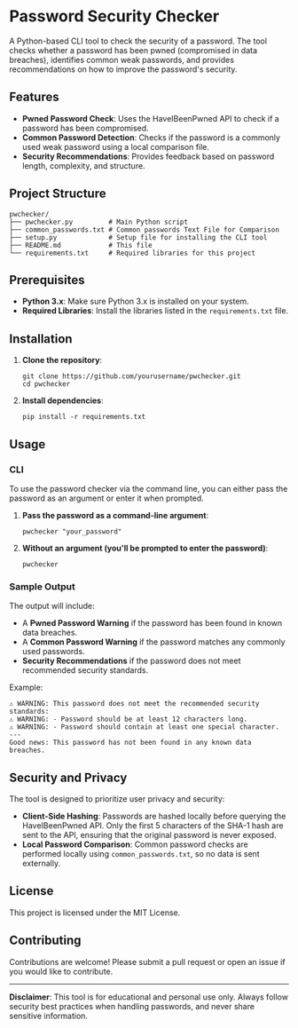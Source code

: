 # Password Security Checker

A Python-based CLI tool to check the security of a password. The tool checks whether a password has been pwned (compromised in data breaches), identifies common weak passwords, and provides recommendations on how to improve the password's security.

## Features

- **Pwned Password Check**: Uses the HaveIBeenPwned API to check if a password has been compromised.
- **Common Password Detection**: Checks if the password is a commonly used weak password using a local comparison file.
- **Security Recommendations**: Provides feedback based on password length, complexity, and structure.

## Project Structure

```
pwchecker/
├── pwchecker.py         # Main Python script
├── common_passwords.txt # Common passwords Text File for Comparison
├── setup.py             # Setup file for installing the CLI tool
├── README.md            # This file
└── requirements.txt     # Required libraries for this project

```

## Prerequisites

- **Python 3.x**: Make sure Python 3.x is installed on your system.
- **Required Libraries**: Install the libraries listed in the `requirements.txt` file.

## Installation

1. **Clone the repository**:
   ```
   git clone https://github.com/yourusername/pwchecker.git
   cd pwchecker
   ```

2. **Install dependencies**:
   ```
   pip install -r requirements.txt
   ```

## Usage

### CLI

To use the password checker via the command line, you can either pass the password as an argument or enter it when prompted.

1. **Pass the password as a command-line argument**:
   ```
   pwchecker "your_password"
   ```

2. **Without an argument (you'll be prompted to enter the password)**:
   ```
   pwchecker
   ```

### Sample Output

The output will include:

- A **Pwned Password Warning** if the password has been found in known data breaches.
- A **Common Password Warning** if the password matches any commonly used passwords.
- **Security Recommendations** if the password does not meet recommended security standards.

Example:
```
⚠️ WARNING: This password does not meet the recommended security standards:
⚠️ WARNING: - Password should be at least 12 characters long.
⚠️ WARNING: - Password should contain at least one special character.
---
Good news: This password has not been found in any known data breaches.
```

## Security and Privacy

The tool is designed to prioritize user privacy and security:
- **Client-Side Hashing**: Passwords are hashed locally before querying the HaveIBeenPwned API. Only the first 5 characters of the SHA-1 hash are sent to the API, ensuring that the original password is never exposed.
- **Local Password Comparison**: Common password checks are performed locally using `common_passwords.txt`, so no data is sent externally.

## License

This project is licensed under the MIT License.

## Contributing

Contributions are welcome! Please submit a pull request or open an issue if you would like to contribute.

---

**Disclaimer**: This tool is for educational and personal use only. Always follow security best practices when handling passwords, and never share sensitive information.